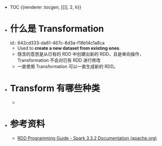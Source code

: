 - TOC {{renderer :tocgen, [[]], 2, h}}
- # 什么是 Transformation
  id:: 642cd333-da61-467c-8d3a-f18b14c1a8ca
	- Used to **create a new dataset from existing ones**.
	- 隐含的意思是从已有的 RDD 中创建出新的 RDD，且是单向操作，Transformation 不会对已有 RDD 进行修改
	- 一直使用 Transformation 可以一直生成新的 RDD。
- # Transform 有哪些种类
	-
- # 参考资料
	- [RDD Programming Guide - Spark 3.3.2 Documentation (apache.org)](https://spark.apache.org/docs/3.3.2/rdd-programming-guide.html#transformations)
